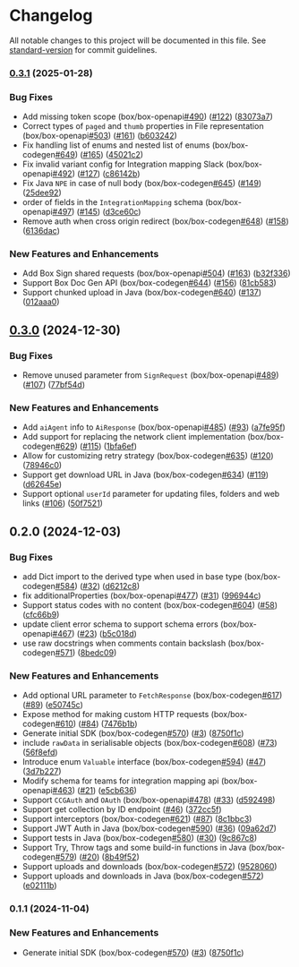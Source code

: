# Changelog

All notable changes to this project will be documented in this file. See [standard-version](https://github.com/conventional-changelog/standard-version) for commit guidelines.

### [0.3.1](https://github.com/box/box-java-sdk-gen/compare/v0.3.0...v0.3.1) (2025-01-28)


### Bug Fixes

* Add missing token scope (box/box-openapi[#490](https://github.com/box/box-java-sdk-gen/issues/490)) ([#122](https://github.com/box/box-java-sdk-gen/issues/122)) ([83073a7](https://github.com/box/box-java-sdk-gen/commit/83073a7061744b97d685faa809cf6a96a6aa61a4))
* Correct types of `paged` and `thumb` properties in File representation (box/box-openapi[#503](https://github.com/box/box-java-sdk-gen/issues/503)) ([#161](https://github.com/box/box-java-sdk-gen/issues/161)) ([b603242](https://github.com/box/box-java-sdk-gen/commit/b60324274f9d74454ea93bb4ac418b2eea3a61e4))
* Fix handling list of enums and nested list of enums (box/box-codegen[#649](https://github.com/box/box-java-sdk-gen/issues/649)) ([#165](https://github.com/box/box-java-sdk-gen/issues/165)) ([45021c2](https://github.com/box/box-java-sdk-gen/commit/45021c26610c1427e86bbc8e277ac8f315a06837))
* Fix invalid variant config for Integration mapping Slack (box/box-openapi[#492](https://github.com/box/box-java-sdk-gen/issues/492)) ([#127](https://github.com/box/box-java-sdk-gen/issues/127)) ([c86142b](https://github.com/box/box-java-sdk-gen/commit/c86142b8c141e418f7b4fc1b64dd46adfb862f4e))
* Fix Java `NPE` in case of null body (box/box-codegen[#645](https://github.com/box/box-java-sdk-gen/issues/645)) ([#149](https://github.com/box/box-java-sdk-gen/issues/149)) ([25dee92](https://github.com/box/box-java-sdk-gen/commit/25dee9268ce16c8ef8909aefcdbf90a3f11d7ea2))
* order of fields in the `IntegrationMapping` schema (box/box-openapi[#497](https://github.com/box/box-java-sdk-gen/issues/497)) ([#145](https://github.com/box/box-java-sdk-gen/issues/145)) ([d3ce60c](https://github.com/box/box-java-sdk-gen/commit/d3ce60c7afa621e8dec5f7087497f0a4c60ba898))
* Remove auth when cross origin redirect (box/box-codegen[#648](https://github.com/box/box-java-sdk-gen/issues/648)) ([#158](https://github.com/box/box-java-sdk-gen/issues/158)) ([6136dac](https://github.com/box/box-java-sdk-gen/commit/6136dac05ba7215d2d7d6b68eac12910f1a4c06b))


### New Features and Enhancements

* Add Box Sign shared requests (box/box-openapi[#504](https://github.com/box/box-java-sdk-gen/issues/504)) ([#163](https://github.com/box/box-java-sdk-gen/issues/163)) ([b32f336](https://github.com/box/box-java-sdk-gen/commit/b32f33605b383f0bad987df6c5168e12acde90f6))
* Support Box Doc Gen API (box/box-codegen[#644](https://github.com/box/box-java-sdk-gen/issues/644)) ([#156](https://github.com/box/box-java-sdk-gen/issues/156)) ([81cb583](https://github.com/box/box-java-sdk-gen/commit/81cb583ea52e741a3c4597316d010521c30ae138))
* Support chunked upload in Java (box/box-codegen[#640](https://github.com/box/box-java-sdk-gen/issues/640)) ([#137](https://github.com/box/box-java-sdk-gen/issues/137)) ([012aaa0](https://github.com/box/box-java-sdk-gen/commit/012aaa0adf575865051156b7746ed4d50cb63a93))

## [0.3.0](https://github.com/box/box-java-sdk-gen/compare/v0.2.0...v0.3.0) (2024-12-30)


### Bug Fixes

* Remove unused parameter from `SignRequest` (box/box-openapi[#489](https://github.com/box/box-java-sdk-gen/issues/489)) ([#107](https://github.com/box/box-java-sdk-gen/issues/107)) ([77bf54d](https://github.com/box/box-java-sdk-gen/commit/77bf54d27f48dc2752b95d43a4f65488de2c4d21))


### New Features and Enhancements

* Add `aiAgent` info to `AiResponse` (box/box-openapi[#485](https://github.com/box/box-java-sdk-gen/issues/485)) ([#93](https://github.com/box/box-java-sdk-gen/issues/93)) ([a7fe95f](https://github.com/box/box-java-sdk-gen/commit/a7fe95f6f264ec834f28b16c57ccb7ac11b98554))
* Add support for replacing the network client implementation (box/box-codegen[#629](https://github.com/box/box-java-sdk-gen/issues/629)) ([#115](https://github.com/box/box-java-sdk-gen/issues/115)) ([1bfa6ef](https://github.com/box/box-java-sdk-gen/commit/1bfa6efdff2da6af670f5841fefc7f9e51a3b804))
* Allow for customizing retry strategy (box/box-codegen[#635](https://github.com/box/box-java-sdk-gen/issues/635)) ([#120](https://github.com/box/box-java-sdk-gen/issues/120)) ([78946c0](https://github.com/box/box-java-sdk-gen/commit/78946c08c37834462a2fb700dd587a353b26052d))
* Support get download URL in Java (box/box-codegen[#634](https://github.com/box/box-java-sdk-gen/issues/634)) ([#119](https://github.com/box/box-java-sdk-gen/issues/119)) ([d62645e](https://github.com/box/box-java-sdk-gen/commit/d62645eaf7d4a5b4c1ab92fc602bd8bbcb4b253a))
* Support optional `userId` parameter for updating files, folders and web links ([#106](https://github.com/box/box-java-sdk-gen/issues/106)) ([50f7521](https://github.com/box/box-java-sdk-gen/commit/50f7521427f6019e588286eb9e9be20a8e28c3c1))

## 0.2.0 (2024-12-03)


### Bug Fixes

* add Dict import to the derived type when used in base type (box/box-codegen[#584](https://github.com/box/box-java-sdk-gen/issues/584)) ([#32](https://github.com/box/box-java-sdk-gen/issues/32)) ([d6212c8](https://github.com/box/box-java-sdk-gen/commit/d6212c80dcaf5f02040ad0a6f0e5a8622c69d463))
* fix additionalProperties (box/box-openapi[#477](https://github.com/box/box-java-sdk-gen/issues/477)) ([#31](https://github.com/box/box-java-sdk-gen/issues/31)) ([996944c](https://github.com/box/box-java-sdk-gen/commit/996944cf39e4925c6f346755d20c60a1a6665234))
* Support status codes with no content (box/box-codegen[#604](https://github.com/box/box-java-sdk-gen/issues/604)) ([#58](https://github.com/box/box-java-sdk-gen/issues/58)) ([cfc66b9](https://github.com/box/box-java-sdk-gen/commit/cfc66b9802f220865d3d403a6d0c51adae0d30d2))
* update client error schema to support schema errors (box/box-openapi[#467](https://github.com/box/box-java-sdk-gen/issues/467)) ([#23](https://github.com/box/box-java-sdk-gen/issues/23)) ([b5c018d](https://github.com/box/box-java-sdk-gen/commit/b5c018d94d52f9f47156b2a3e8a16c899ce5052c))
* use raw docstrings when comments contain backslash (box/box-codegen[#571](https://github.com/box/box-java-sdk-gen/issues/571)) ([8bedc09](https://github.com/box/box-java-sdk-gen/commit/8bedc096815817c2f83594956fa9fe5b663d3ab9))


### New Features and Enhancements

* Add optional URL parameter to `FetchResponse` (box/box-codegen[#617](https://github.com/box/box-java-sdk-gen/issues/617)) ([#89](https://github.com/box/box-java-sdk-gen/issues/89)) ([e50745c](https://github.com/box/box-java-sdk-gen/commit/e50745cfcec658157defb0925537d1d59210425a))
* Expose method for making custom HTTP requests (box/box-codegen[#610](https://github.com/box/box-java-sdk-gen/issues/610)) ([#84](https://github.com/box/box-java-sdk-gen/issues/84)) ([7476b1b](https://github.com/box/box-java-sdk-gen/commit/7476b1b67aafdbec83a068be526a50a56535db5e))
* Generate initial SDK (box/box-codegen[#570](https://github.com/box/box-java-sdk-gen/issues/570)) ([#3](https://github.com/box/box-java-sdk-gen/issues/3)) ([8750f1c](https://github.com/box/box-java-sdk-gen/commit/8750f1ce0742d77ebe57678478f52bd2c52c228b))
* include `rawData` in serialisable objects (box/box-codegen[#608](https://github.com/box/box-java-sdk-gen/issues/608)) ([#73](https://github.com/box/box-java-sdk-gen/issues/73)) ([56f8efd](https://github.com/box/box-java-sdk-gen/commit/56f8efdca04a0bb1dbd03ab5f7e06a7990275154))
* Introduce enum `Valuable` interface (box/box-codegen[#594](https://github.com/box/box-java-sdk-gen/issues/594)) ([#47](https://github.com/box/box-java-sdk-gen/issues/47)) ([3d7b227](https://github.com/box/box-java-sdk-gen/commit/3d7b2278b29fe490eda26463ceb843b0cbc37c7d))
* Modify schema for teams for integration mapping api (box/box-openapi[#463](https://github.com/box/box-java-sdk-gen/issues/463)) ([#21](https://github.com/box/box-java-sdk-gen/issues/21)) ([e5cb636](https://github.com/box/box-java-sdk-gen/commit/e5cb63695b7544fa14ee3da5a2f6a3a3d9ff50a0))
* Support `CCGAuth` and `OAuth` (box/box-openapi[#478](https://github.com/box/box-java-sdk-gen/issues/478)) ([#33](https://github.com/box/box-java-sdk-gen/issues/33)) ([d592498](https://github.com/box/box-java-sdk-gen/commit/d59249837578ba2eff78a503a0d4a0d5d29ff460))
* Support get collection by ID endpoint ([#46](https://github.com/box/box-java-sdk-gen/issues/46)) ([372cc5f](https://github.com/box/box-java-sdk-gen/commit/372cc5f7f97b308c33bbffc0aad26c01b6be6b2b))
* Support interceptors (box/box-codegen[#621](https://github.com/box/box-java-sdk-gen/issues/621)) ([#87](https://github.com/box/box-java-sdk-gen/issues/87)) ([8c1bbc3](https://github.com/box/box-java-sdk-gen/commit/8c1bbc3288e5742cd62df894553f24fc7a3ebd75))
* Support JWT Auth in Java (box/box-codegen[#590](https://github.com/box/box-java-sdk-gen/issues/590)) ([#36](https://github.com/box/box-java-sdk-gen/issues/36)) ([09a62d7](https://github.com/box/box-java-sdk-gen/commit/09a62d7ccf04017b9b8d2c4f940dde8bcd8c7e03))
* Support tests in Java (box/box-codegen[#580](https://github.com/box/box-java-sdk-gen/issues/580)) ([#30](https://github.com/box/box-java-sdk-gen/issues/30)) ([9c867c8](https://github.com/box/box-java-sdk-gen/commit/9c867c8aac977c75420ab07ac173eb3c7af3259e))
* Support Try, Throw tags and some build-in functions in Java (box/box-codegen[#579](https://github.com/box/box-java-sdk-gen/issues/579)) ([#20](https://github.com/box/box-java-sdk-gen/issues/20)) ([8b49f52](https://github.com/box/box-java-sdk-gen/commit/8b49f5295e3d19c4dd2272c451e441e73c54e13e))
* Support uploads and downloads (box/box-codegen[#572](https://github.com/box/box-java-sdk-gen/issues/572)) ([9528060](https://github.com/box/box-java-sdk-gen/commit/95280609434e693f6ee62116b40a8a37735a6237))
* Support uploads and downloads in Java (box/box-codegen[#572](https://github.com/box/box-java-sdk-gen/issues/572)) ([e02111b](https://github.com/box/box-java-sdk-gen/commit/e02111bb21d01448d46dca1cc607b79b5cd9d09a))

### 0.1.1 (2024-11-04)


### New Features and Enhancements

* Generate initial SDK (box/box-codegen[#570](https://github.com/box/box-codegen/issues/570)) ([#3](https://github.com/box/box-codegen/issues/3)) ([8750f1c](https://github.com/box/box-codegen/commit/8750f1ce0742d77ebe57678478f52bd2c52c228b))

